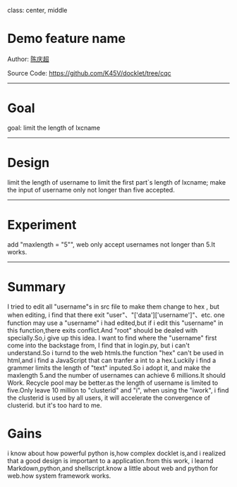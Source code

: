 
class: center, middle

# Demo feature name

Author: [陈庆超](2710200527@qq.com)  

Source Code: https://github.com/K45V/docklet/tree/cqc

---

# Goal 

goal: limit the length of lxcname 

---

# Design

limit the length of username to limit the first part`s length of lxcname;
make the input of username only not longer than five accepted.

---

# Experiment
add "maxlength = "5"", web only accept usernames not longer than 5.It works. 


---
# Summary
I tried to edit all "username"s in src file to make them change to hex , but when editing, i find that there exit "user"、"['data']['username']"、etc. one function may use a "username" i had edited,but if i edit this "username" in this function,there exits conflict.And "root" should be dealed with specially.So,i give up this idea.
I want to find where the "username" first come into the backstage from, I find that in login.py, but i can't understand.So i turnd to the web htmls.the function "hex" can't be used in html,and i find a JavaScript that can tranfer a int to a hex.Luckily i find a grammer limits the length of "text" inputed.So i adopt it, and make the maxlength 5.and the number of usernames can achieve 6 millions.It should Work.
Recycle pool may be better.as the length of username is limited to five.Only leave 10 million to "clusterid" and "i", when using the "iwork", i find the clusterid is used by all users, it will accelerate the convergence of clusterid.  but it's too hard to me.
# Gains
i know about how powerful python is,how complex docklet is,and i realized that a good design is important to a application.from this work, i learnd Markdown,python,and shellscript.know a little about web and python for web.how system framework works.   
